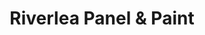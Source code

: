 ---
title: "Riverlea Panel & Paint"
url: /hamilton/riverlea-panel-und-paint/
shop: Autowerkstatt
---
